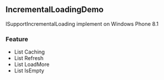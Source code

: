 ## IncrementalLoadingDemo
 ISupportIncrementalLoading implement on Windows Phone 8.1

### Feature

 * List Caching
 * List Refresh
 * List LoadMore
 * List IsEmpty
